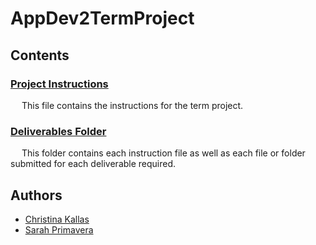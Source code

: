 # AppDev2TermProject
## Contents
### [Project Instructions](TermProject_Instructions.pdf)
&emsp; This file contains the instructions for the term project.

### [Deliverables Folder](https://github.com/ChristinaKs/AppDev2TermProject/tree/main/Deliverables) <br>
&emsp; This folder contains each instruction file as well as each file or folder submitted for each deliverable required.

## Authors
- [Christina Kallas](https://github.com/ChristinaKs)
- [Sarah Primavera](https://github.com/sarahprimavera)
